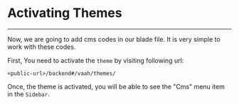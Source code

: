 # Activating Themes

------

Now, we are going to add cms codes in our blade file. It is very simple to work with these codes.

First, You need to activate the `theme` by visiting following url:

```http request
<public-url>/backend#/vaah/themes/
```

Once, the theme is activated, you will be able to see the "Cms" menu item in the `Sidebar`.

